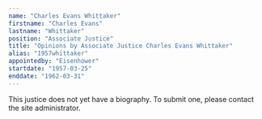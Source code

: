 ```yaml
---
name: "Charles Evans Whittaker"
firstname: "Charles Evans"
lastname: "Whittaker"
position: "Associate Justice"
title: "Opinions by Associate Justice Charles Evans Whittaker"
alias: "1957whittaker"
appointedby: "Eisenhower"
startdate: "1957-03-25"
enddate: "1962-03-31"
---
```

This justice does not yet have a biography. To submit one, please contact the site administrator.
